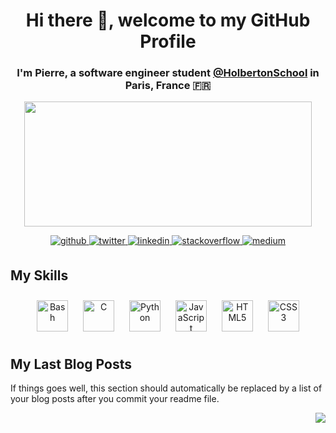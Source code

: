 # **<div align="center">Hi there 👋, welcome to my GitHub Profile</div>**  
  

### <div align="center">I'm Pierre, a software engineer student [@HolbertonSchool](https://github.com/holbertonschool) in Paris, France 🇫🇷</div>  
  

<p align="center">
  <img width="460" height="200" src="https://github-readme-stats.vercel.app/api?username=pforciol&show_icons=true&bg_color=0C1117&title_color=58A6FF&text_color=C9D1D9&icon_color=58A6FF&include_all_commits=true&count_private=true&hide=prs,issues">
</p>

<div align="center">
  <a href="https://github.com/pforciol" target="_blank">
    <img src=https://img.shields.io/badge/github-%2324292e.svg?&style=for-the-badge&logo=github&logoColor=white alt=github style="margin-bottom: 5px;" />
  </a>
  <a href="https://twitter.com/pierreforcioli" target="_blank">
    <img src=https://img.shields.io/badge/twitter-%2300acee.svg?&style=for-the-badge&logo=twitter&logoColor=white alt=twitter style="margin-bottom: 5px;" />
  </a>
  <a href="https://linkedin.com/in/pierreforcioli" target="_blank">
    <img src=https://img.shields.io/badge/linkedin-%231E77B5.svg?&style=for-the-badge&logo=linkedin&logoColor=white alt=linkedin style="margin-bottom: 5px;" />
  </a>
  <a href="https://stackoverflow.com/users/11403984/pierre-forcioli?tab=profile" target="_blank">
    <img src=https://img.shields.io/badge/stackoverflow-%23F28032.svg?&style=for-the-badge&logo=stackoverflow&logoColor=white alt=stackoverflow style="margin-bottom: 5px;" />
  </a>
  <a href="https://medium.com/https://pierreforcioli.medium.com/" target="_blank">
    <img src=https://img.shields.io/badge/medium-%23292929.svg?&style=for-the-badge&logo=medium&logoColor=white alt=medium style="margin-bottom: 5px;" />
  </a>  
</div>

## My Skills  
<div align="center">  
  <img style="margin: 10px" src="https://icon-library.com/images/bash-icon/bash-icon-24.jpg" alt="Bash" height="50" />  
  <img style="margin: 10px" src="https://profilinator.rishav.dev/skills-assets/c-original.svg" alt="C" height="50" />  
  <img style="margin: 10px" src="https://cdn3.iconfinder.com/data/icons/logos-and-brands-adobe/512/267_Python-512.png" alt="Python" height="50" />  
  <img style="margin: 10px" src="https://profilinator.rishav.dev/skills-assets/javascript-original.svg" alt="JavaScript" height="50" />  
  <img style="margin: 10px" src="https://image.flaticon.com/icons/png/512/1216/1216733.png" alt="HTML5" height="50" />  
  <img style="margin: 10px" src="https://www.logolynx.com/images/logolynx/0d/0d35ef6c8d4fdaf0590228404dc6448b.png" alt="CSS3" height="50" />  
</div>

## My Last Blog Posts  
<!-- BLOG-POST-LIST:START -->  
If things goes well, this section should automatically be replaced by a list of your blog posts after you commit your readme file. 
<!-- BLOG-POST-LIST:END -->  

<div align="right">
  <img src="https://komarev.com/ghpvc/?username=pforciol&&style=flat-square" align="right" />
</div>
